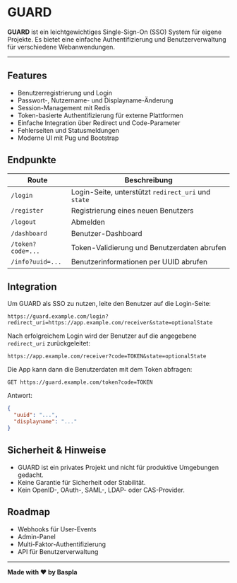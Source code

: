 
# GUARD

**GUARD** ist ein leichtgewichtiges Single-Sign-On (SSO) System für eigene Projekte. Es bietet eine einfache Authentifizierung und Benutzerverwaltung für verschiedene Webanwendungen.

---

## Features

- Benutzerregistrierung und Login
- Passwort-, Nutzername- und Displayname-Änderung
- Session-Management mit Redis
- Token-basierte Authentifizierung für externe Plattformen
- Einfache Integration über Redirect und Code-Parameter
- Fehlerseiten und Statusmeldungen
- Moderne UI mit Pug und Bootstrap

## Endpunkte

| Route                | Beschreibung                                      |
|----------------------|---------------------------------------------------|
| `/login`             | Login-Seite, unterstützt `redirect_uri` und `state`|
| `/register`          | Registrierung eines neuen Benutzers               |
| `/logout`            | Abmelden                                          |
| `/dashboard`         | Benutzer-Dashboard                                |
| `/token?code=...`    | Token-Validierung und Benutzerdaten abrufen       |
| `/info?uuid=...`     | Benutzerinformationen per UUID abrufen            |

## Integration

Um GUARD als SSO zu nutzen, leite den Benutzer auf die Login-Seite:

```text
https://guard.example.com/login?redirect_uri=https://app.example.com/receiver&state=optionalState
```

Nach erfolgreichem Login wird der Benutzer auf die angegebene `redirect_uri` zurückgeleitet:

```text
https://app.example.com/receiver?code=TOKEN&state=optionalState
```

Die App kann dann die Benutzerdaten mit dem Token abfragen:

```text
GET https://guard.example.com/token?code=TOKEN
```

Antwort:

```json
{
  "uuid": "...",
  "displayname": "..."
}
```

## Sicherheit & Hinweise

- GUARD ist ein privates Projekt und nicht für produktive Umgebungen gedacht.
- Keine Garantie für Sicherheit oder Stabilität.
- Kein OpenID-, OAuth-, SAML-, LDAP- oder CAS-Provider.

## Roadmap

- Webhooks für User-Events
- Admin-Panel
- Multi-Faktor-Authentifizierung
- API für Benutzerverwaltung

---

**Made with ❤️ by Baspla**